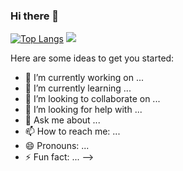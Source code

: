 ### Hi there 👋

[![Top Langs](https://github-readme-stats.vercel.app/api/top-langs/?username=dave-forbes)](https://github.com/dave-forbes/github-readme-stats)
<img src="https://github-readme-stats.vercel.app/api/top-langs/?username=dave-forbes"/>


Here are some ideas to get you started:

- 🔭 I’m currently working on ...
- 🌱 I’m currently learning ...
- 👯 I’m looking to collaborate on ...
- 🤔 I’m looking for help with ...
- 💬 Ask me about ...
- 📫 How to reach me: ...
- 😄 Pronouns: ...
- ⚡ Fun fact: ...
-->
